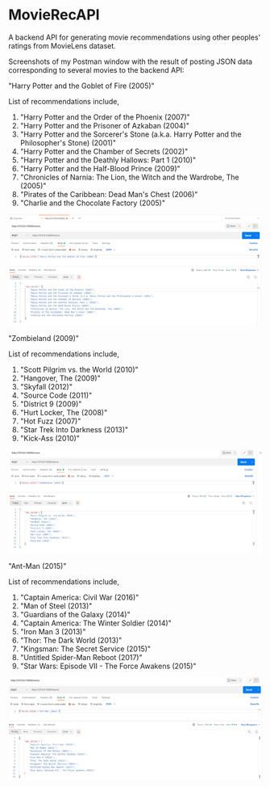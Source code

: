 # MovieRecAPI
A backend API for generating movie recommendations using other peoples' ratings from MovieLens dataset.

Screenshots of my Postman window with the result of posting JSON data corresponding to several movies to the backend API:

"Harry Potter and the Goblet of Fire (2005)" 

List of recommendations include,
 <ol>
 <li>"Harry Potter and the Order of the Phoenix (2007)" </li>
 <li>"Harry Potter and the Prisoner of Azkaban (2004)"</li>
 <li>"Harry Potter and the Sorcerer's Stone (a.k.a. Harry Potter and the Philosopher's Stone) (2001)"</li>
 <li>"Harry Potter and the Chamber of Secrets (2002)"</li>
 <li>"Harry Potter and the Deathly Hallows: Part 1 (2010)"</li>
 <li>"Harry Potter and the Half-Blood Prince (2009)"</li>
 <li>"Chronicles of Narnia: The Lion, the Witch and the Wardrobe, The (2005)"</li>
 <li>"Pirates of the Caribbean: Dead Man's Chest (2006)"</li>
 <li>"Charlie and the Chocolate Factory (2005)"</li>
 </ol>

![alt text](https://github.com/peter-w-bryant/MovieRecAPI/blob/main/movieRecPostmanScreenshot.png?raw=true)

"Zombieland (2009)"

List of recommendations include,
 <ol>
 <li>"Scott Pilgrim vs. the World (2010)" </li>
 <li>"Hangover, The (2009)"</li>
 <li>"Skyfall (2012)"</li>
 <li>"Source Code (2011)"</li>
 <li>"District 9 (2009)"</li>
 <li>"Hurt Locker, The (2008)"</li>
 <li>"Hot Fuzz (2007)"</li>
 <li>"Star Trek Into Darkness (2013)"</li>
 <li>"Kick-Ass (2010)"</li>
 </ol>

![alt text](https://github.com/peter-w-bryant/MovieRecAPI/blob/main/movieRecPostmanScreenshot2.png?raw=true)

"Ant-Man (2015)"

List of recommendations include,
 <ol>
 <li>"Captain America: Civil War (2016)" </li>
 <li>"Man of Steel (2013)"</li>
 <li>"Guardians of the Galaxy (2014)"</li>
 <li>"Captain America: The Winter Soldier (2014)"</li>
 <li>"Iron Man 3 (2013)"</li>
 <li>"Thor: The Dark World (2013)"</li>
 <li>"Kingsman: The Secret Service (2015)"</li>
 <li>"Untitled Spider-Man Reboot (2017)"</li>
 <li> "Star Wars: Episode VII - The Force Awakens (2015)"</li>
 </ol>

![alt text](https://github.com/peter-w-bryant/MovieRecAPI/blob/main/movieRecPostmanScreenshot3.png?raw=true)
